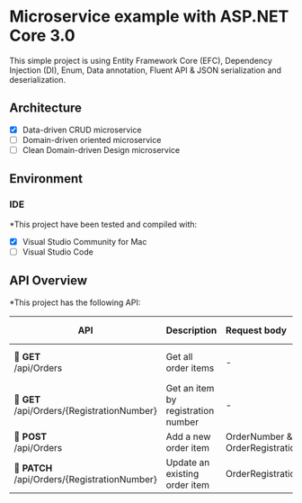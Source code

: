 # Microservice example with ASP.NET Core 3.0
This simple project is using Entity Framework Core (EFC), Dependency Injection (DI), Enum, Data annotation, Fluent API & JSON serialization and deserialization.

## Architecture
- [x] Data-driven CRUD microservice
- [ ] Domain-driven oriented microservice
- [ ] Clean Domain-driven Design microservice

## Environment
### IDE
*This project have been tested and compiled with:

- [x] Visual Studio Community for Mac
- [ ] Visual Studio Code

## API Overview ##
*This project has the following API:

|API|Description|Request body|Response body|
|-|:-|:-|:-|
| &#x1f499; **GET**<br> /api/Orders | Get all order items | - | Array of orders items |
| &#x1f499; **GET**<br> /api/Orders/{RegistrationNumber} | Get an item by registration number | - | Order item |
| &#x1F49A; **POST**<br> /api/Orders | Add a new order item | OrderNumber & OrderRegistrationNumber  | Order item |
| &#x1f49b; **PATCH**<br> /api/Orders/{RegistrationNumber}  | Update an existing order item | OrderRegistrationNumber | Order item |
